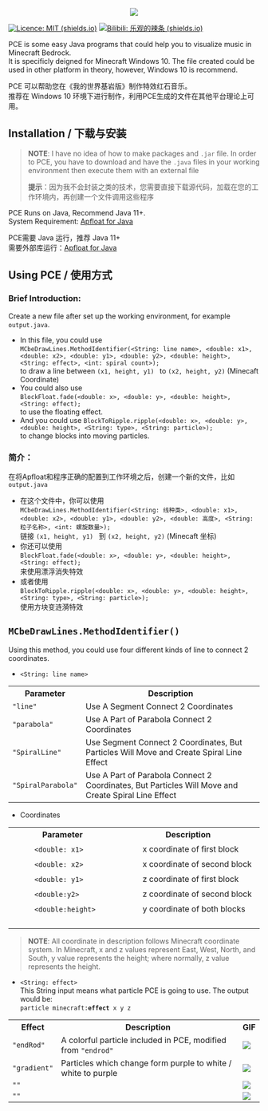 



<p align="center">

<a href="https://github.com/FedDragon/PEC">

<img src="https://raw.githubusercontent.com/FedDragon1/PEC/main/logo/PEC.png">

</a>

</p>

[![Licence: MIT (shields.io)](https://img.shields.io/badge/Licence-MIT-blueviolet)](http://choosealicense.com/licenses/mit/) [![Bilibili: 乐观的辣条 (shields.io)](https://img.shields.io/badge/Bilibili-%E4%B9%90%E8%A7%82%E7%9A%84%E8%BE%A3%E6%9D%A1-blueviolet)](https://space.bilibili.com/509754182)  
  
PCE is some easy Java programs that could help you to visualize music in Minecraft Bedrock.  
It is specificly deigned for Minecraft Windows 10. The file created could be used in other platform in theory, however, Windows 10 is recommend.
  
PCE 可以帮助您在《我的世界基岩版》制作特效红石音乐。  
推荐在 Windows 10 环境下进行制作，利用PCE生成的文件在其他平台理论上可用。
  
## Installation / 下载与安装  
> **NOTE**: I have no idea of how to make packages and ``` .jar ``` file. In order to PCE, you have to download and have the ```.java``` files in your working environment then execute them with an external file  
>  
>  **提示**：因为我不会封装之类的技术，您需要直接下载源代码，加载在您的工作环境内，再创建一个文件调用这些程序  

PCE Runs on Java, Recommend Java 11+.  
System Requirement: [Apfloat for Java](http://www.apfloat.org/apfloat_java/)  
  
PCE需要 Java 运行，推荐 Java  11+  
需要外部库运行：[Apfloat for Java](http://www.apfloat.org/apfloat_java/)  
  
## Using PCE / 使用方式  

### Brief Introduction:  
Create a new file after set up the working environment, for example ```output.java```.  
* In this file, you could use  
  ```MCbeDrawLines.MethodIdentifier(<String: line name>, <double: x1>, <double: x2>, <double: y1>, <double: y2>, <double: height>, <String: effect>, <int: spiral count>);```  
  to draw a line between ```(x1, height, y1) ``` to ```(x2, height, y2)``` (Minecaft Coordinate)
* You could also use  
  ```BlockFloat.fade(<double: x>, <double: y>, <double: height>, <String: effect);```  
  to use the floating effect.
 * And you could use 
	```BlockToRipple.ripple(<double: x>, <double: y>, <double: height>, <String: type>, <String: particle>);```  
	to change blocks into moving particles.  
  
### 简介：  
在将Apfloat和程序正确的配置到工作环境之后，创建一个新的文件，比如 ```output.java```  
* 在这个文件中，你可以使用  
  ```MCbeDrawLines.MethodIdentifier(<String: 线种类>, <double: x1>, <double: x2>, <double: y1>, <double: y2>, <double: 高度>, <String: 粒子名称>, <int: 螺旋数量>);```  
  链接 ```(x1, height, y1) ``` 到 ```(x2, height, y2)``` (Minecaft 坐标)  
 * 你还可以使用  
   ```BlockFloat.fade(<double: x>, <double: y>, <double: height>, <String: effect);```    
   来使用漂浮消失特效
 * 或者使用  
   ```BlockToRipple.ripple(<double: x>, <double: y>, <double: height>, <String: type>, <String: particle>);```  
   使用方块变涟漪特效  
  
## ```MCbeDrawLines.MethodIdentifier()```  
Using this method, you could use four different kinds of line to connect 2 coordinates.  
* ```<String: line name>```
<div>
<table>  
<tr>  
<th>Parameter</th>  
<th>Description</th>  
</tr>  
<tr>  
<td><code>"line"</code></td>  
<td>Use A Segment Connect 2 Coordinates</td>  
</tr>  
<tr>  
<td><code>"parabola"</code></td>  
<td>Use A Part of Parabola Connect 2 Coordinates</td>  
</tr>  
<tr>  
<td><code>"SpiralLine"</code></td>  
<td>Use Segment Connect 2 Coordinates, But Particles Will Move and Create Spiral Line Effect</td>  
</tr>  
</tr>  
<tr>  
<td><code>"SpiralParabola"</code></td>  
<td>Use A Part of Parabola Connect 2 Coordinates, But Particles Will Move and Create Spiral Line Effect</td>  
</tr>  
</table>
</div>

* Coordinates
<div>
<table>  
<tr>  
<th>Parameter</th>  
<th>Description</th>  
</tr>  
<tr>  
<td>ㅤㅤㅤ<code>&ltdouble: x1&gt</code></td>  
<td>ㅤㅤㅤx coordinate of first block</td>  
</tr>  
<tr>  
<td>ㅤㅤㅤ<code>&ltdouble: x2&gt</code></td>  
<td>ㅤㅤㅤx coordinate of second block</td>  
</tr>  
<tr>  
<td>ㅤㅤㅤ<code>&ltdouble: y1&gt</code></td>  
<td>ㅤㅤㅤz coordinate of first block</td>  
</tr>  
</tr>  
<tr>  
<td>ㅤㅤㅤ<code>&ltdouble:y2&gt</code>ㅤ</td>  
<td>ㅤㅤㅤz coordinate of second block</td>  
</tr>  
<tr>  
<td>ㅤㅤㅤ<code>&ltdouble:height&gt</code>ㅤㅤㅤ</td>  
<td>ㅤㅤㅤy coordinate of both blocksㅤㅤㅤ</td>  
</tr>  
</table>
</div>

>**NOTE**: All coordinate in description follows Minecraft coordinate system. In Minecraft, x and z values represent East, West, North, and South, y value represents the height; where normally, z value represents the height.  

* ```<String: effect>```  
This String input means what particle PCE is going to use. The output would be:  
```particle minecraft:```**```effect```**``` x y z```
<div>
<table>  
<tr>  
<th>Effect</th>  
<th>Description</th>  
<th>GIF</th>
</tr>  
<tr>  
<td><code>"endRod"</code></td>  
<td>A colorful particle included in PCE, modified from <code>"endrod"</code></td>
<td><img src=https://raw.githubusercontent.com/FedDragon1/PEC/main/logo/endRod.gif></td>  
</tr>  
<tr>  
<td><code>"gradient"</code></td>  
<td>Particles which change form purple to white / white to purple</td>  
<td><img src=https://raw.githubusercontent.com/FedDragon1/PEC/main/logo/Gradient.gif></td>  
</tr>  
<tr>  
<td><code>""</code></td>  
<td></td>  
<td><img src=https://raw.githubusercontent.com/FedDragon1/PEC/main/logo/Gradient.gif></td>  
</tr>  
</tr>  
<tr>  
<td><code>""</code></td>  
<td></td>  
<td><img src=https://raw.githubusercontent.com/FedDragon1/PEC/main/logo/Gradient.gif></td>  
</tr>  
</table>
</div>

     
 
   
